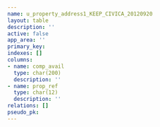 ```yaml
---
name: u_property_address1_KEEP_CIVICA_20120920
layout: table
description: ''
active: false
app_area: ''
primary_key: 
indexes: []
columns:
- name: comp_avail
  type: char(200)
  description: ''
- name: prop_ref
  type: char(12)
  description: ''
relations: []
pseudo_pk: 
---
```


